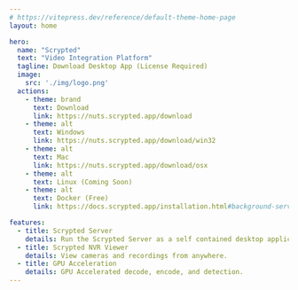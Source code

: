 ```yaml
---
# https://vitepress.dev/reference/default-theme-home-page
layout: home

hero:
  name: "Scrypted"
  text: "Video Integration Platform"
  tagline: Download Desktop App (License Required)
  image:
    src: './img/logo.png'
  actions:
    - theme: brand
      text: Download
      link: https://nuts.scrypted.app/download
    - theme: alt
      text: Windows
      link: https://nuts.scrypted.app/download/win32
    - theme: alt
      text: Mac
      link: https://nuts.scrypted.app/download/osx
    - theme: alt
      text: Linux (Coming Soon)
    - theme: alt
      text: Docker (Free)
      link: https://docs.scrypted.app/installation.html#background-service

features:
  - title: Scrypted Server
    details: Run the Scrypted Server as a self contained desktop application.
  - title: Scrypted NVR Viewer
    details: View cameras and recordings from anywhere.
  - title: GPU Acceleration
    details: GPU Accelerated decode, encode, and detection.
---
```

